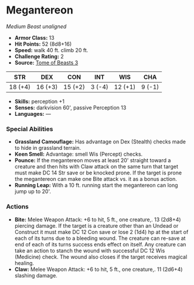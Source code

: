 # Megantereon

*Medium* *Beast* *unaligned*

- **Armor Class:** 13
- **Hit Points:** 52 (8d8+16)
- **Speed:** walk 40 ft. climb 20 ft.
- **Challenge Rating:** 2
- **Source:** [Tome of Beasts 3](https://koboldpress.com/kpstore/product/tome-of-beasts-2-for-5th-edition/)

| STR | DEX | CON | INT | WIS | CHA |
| --- | --- | --- | --- | --- | --- |
| 18 (+4) | 16 (+3) | 15 (+2) | 3 (-4) | 12 (+1) | 9 (-1) |

- **Skills:** perception +1
- **Senses:** darkvision 60', passive Perception 13
- **Languages:** —
### Special Abilities
- **Grassland Camouflage:** Has advantage on Dex (Stealth) checks made to hide in grassland terrain.
- **Keen Smell:** Advantage: smell Wis (Percept) checks.
- **Pounce:** If the megantereon moves at least 20' straight toward a creature and then hits with Claw attack on the same turn that target must make DC 14 Str save or be knocked prone. If the target is prone the megantereon can make one Bite attack vs. it as a bonus action.
- **Running Leap:** With a 10 ft. running start the megantereon can long jump up to 20'.
### Actions
- **Bite:** Melee Weapon Attack: +6 to hit, 5 ft., one creature,. 13 (2d8+4) piercing damage. If the target is a creature other than an Undead or Construct it must make DC 12 Con save or lose 2 (1d4) hp at the start of each of its turns due to a bleeding wound. The creature can re-save at end of each of its turns success ends effect on itself. Any creature can take an action to stanch the wound with successful DC 12 Wis (Medicine) check. The wound also closes if the target receives magical healing.
- **Claw:** Melee Weapon Attack: +6 to hit, 5 ft., one creature,. 11 (2d6+4) slashing damage.
